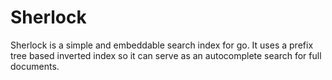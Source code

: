 # Sherlock

Sherlock is a simple and embeddable search index for go.  It uses a prefix tree based inverted index so it can serve as an autocomplete search for full documents.